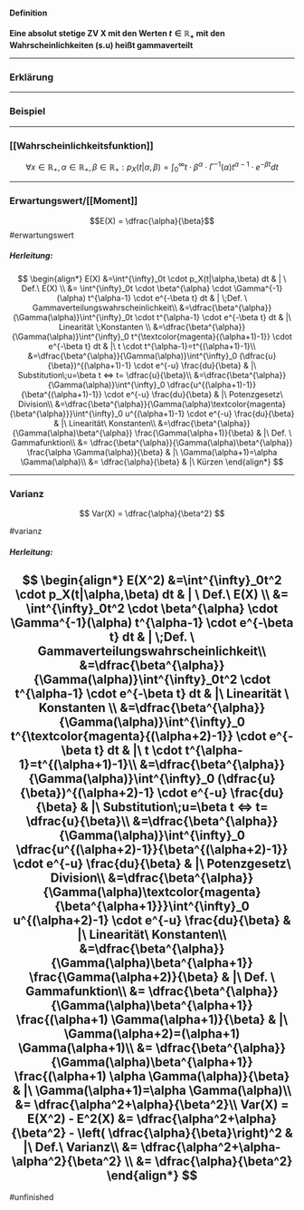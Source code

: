 #### Definition
**Eine absolut stetige ZV X mit den Werten $t\in \mathbb R_+$ mit  den Wahrscheinlichkeiten (s.u) heißt gammaverteilt**

---------

### Erklärung


------------

### Beispiel


----------------------- 

### [[Wahrscheinlichkeitsfunktion]]

$$
\forall x\in \mathbb R_+, \alpha\in \mathbb R_+, \beta \in \mathbb R_+:p_X(t|\alpha,\beta) =\int^{\infty}_0t \cdot \beta^{\alpha} \cdot \Gamma^{-1}(\alpha) t^{\alpha-1} \cdot e^{-\beta t} dt
$$

----------------
### Erwartungswert/[[Moment]]

$$E(X) = \dfrac{\alpha}{\beta}$$ #erwartungswert

##### Herleitung:
$$
 \begin{align*}
    E(X) &=\int^{\infty}_0t \cdot p_X(t|\alpha,\beta) dt & | \ Def.\ E(X) \\
    &= \int^{\infty}_0t \cdot \beta^{\alpha} \cdot \Gamma^{-1}(\alpha) t^{\alpha-1} \cdot e^{-\beta t} dt & | \;Def. \ Gammaverteilungswahrscheinlichkeit\\
    &=\dfrac{\beta^{\alpha}}{\Gamma(\alpha)}\int^{\infty}_0t \cdot t^{\alpha-1} \cdot e^{-\beta t} dt & |\ Linearität \;Konstanten \\
    &=\dfrac{\beta^{\alpha}}{\Gamma(\alpha)}\int^{\infty}_0 t^{\textcolor{magenta}{(\alpha+1)-1}} \cdot e^{-\beta t} dt & |\ t \cdot t^{\alpha-1}=t^{(\alpha+1)-1}\\
    &=\dfrac{\beta^{\alpha}}{\Gamma(\alpha)}\int^{\infty}_0 (\dfrac{u}{\beta})^{(\alpha+1)-1} \cdot e^{-u} \frac{du}{\beta} & |\ Substitution\;u=\beta t <=> t= \dfrac{u}{\beta}\\
    &=\dfrac{\beta^{\alpha}}{\Gamma(\alpha)}\int^{\infty}_0 \dfrac{u^{(\alpha+1)-1}}{\beta^{(\alpha+1)-1}} \cdot e^{-u} \frac{du}{\beta} & |\ Potenzgesetz\ Division\\
    &=\dfrac{\beta^{\alpha}}{\Gamma(\alpha)\textcolor{magenta}{\beta^{\alpha}}}\int^{\infty}_0 u^{(\alpha+1)-1} \cdot e^{-u} \frac{du}{\beta} & |\ Linearität\ Konstanten\\
    &=\dfrac{\beta^{\alpha}}{\Gamma(\alpha)\beta^{\alpha}} \frac{\Gamma(\alpha+1)}{\beta} & |\ Def. \ Gammafunktion\\
    &= \dfrac{\beta^{\alpha}}{\Gamma(\alpha)\beta^{\alpha}} \frac{\alpha \Gamma(\alpha)}{\beta} & |\ \Gamma(\alpha+1)=\alpha \Gamma(\alpha)\\
    &= \dfrac{\alpha}{\beta} & |\ Kürzen
\end{align*}
$$

-------------
### Varianz
$$
Var(X) = \dfrac{\alpha}{\beta^2}
$$

#varianz
##### Herleitung:

$$
 \begin{align*}
    E(X^2) &=\int^{\infty}_0t^2 \cdot p_X(t|\alpha,\beta) dt & | \ Def.\ E(X) \\
    &= \int^{\infty}_0t^2 \cdot \beta^{\alpha} \cdot \Gamma^{-1}(\alpha) t^{\alpha-1} \cdot e^{-\beta t} dt & | \;Def. \ Gammaverteilungswahrscheinlichkeit\\
    &=\dfrac{\beta^{\alpha}}{\Gamma(\alpha)}\int^{\infty}_0t^2 \cdot t^{\alpha-1} \cdot e^{-\beta t} dt & |\ Linearität \ Konstanten \\
    &=\dfrac{\beta^{\alpha}}{\Gamma(\alpha)}\int^{\infty}_0 t^{\textcolor{magenta}{(\alpha+2)-1}} \cdot e^{-\beta t} dt & |\ t \cdot t^{\alpha-1}=t^{(\alpha+1)-1}\\
    &=\dfrac{\beta^{\alpha}}{\Gamma(\alpha)}\int^{\infty}_0 (\dfrac{u}{\beta})^{(\alpha+2)-1} \cdot e^{-u} \frac{du}{\beta} & |\ Substitution\;u=\beta t <=> t= \dfrac{u}{\beta}\\
    &=\dfrac{\beta^{\alpha}}{\Gamma(\alpha)}\int^{\infty}_0 \dfrac{u^{(\alpha+2)-1}}{\beta^{(\alpha+2)-1}} \cdot e^{-u} \frac{du}{\beta} & |\ Potenzgesetz\ Division\\
    &=\dfrac{\beta^{\alpha}}{\Gamma(\alpha)\textcolor{magenta}{\beta^{\alpha+1}}}\int^{\infty}_0 u^{(\alpha+2)-1} \cdot e^{-u} \frac{du}{\beta} & |\ Linearität\ Konstanten\\
    &=\dfrac{\beta^{\alpha}}{\Gamma(\alpha)\beta^{\alpha+1}} \frac{\Gamma(\alpha+2)}{\beta} & |\ Def. \ Gammafunktion\\
    &= \dfrac{\beta^{\alpha}}{\Gamma(\alpha)\beta^{\alpha+1}} \frac{(\alpha+1) \Gamma(\alpha+1)}{\beta} & |\ \Gamma(\alpha+2)=(\alpha+1) \Gamma(\alpha+1)\\
    &= \dfrac{\beta^{\alpha}}{\Gamma(\alpha)\beta^{\alpha+1}} \frac{(\alpha+1) \alpha \Gamma(\alpha)}{\beta} & |\ \Gamma(\alpha+1)=\alpha \Gamma(\alpha)\\
    &= \dfrac{\alpha^2+\alpha}{\beta^2}\\
    Var(X) = E(X^2) - E^2(X) &= \dfrac{\alpha^2+\alpha}{\beta^2} - \left( \dfrac{\alpha}{\beta}\right)^2 & |\ Def.\ Varianz\\
    &= \dfrac{\alpha^2+\alpha-\alpha^2}{\beta^2} \\
    &=  \dfrac{\alpha}{\beta^2}
\end{align*}
$$ 
---------------

#unfinished 